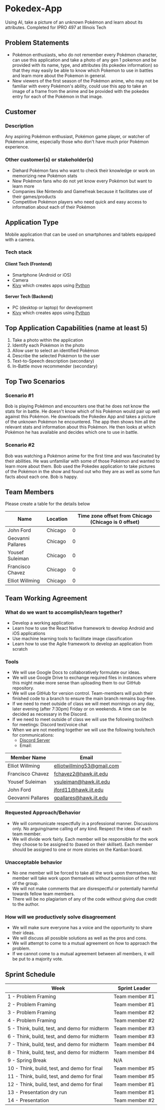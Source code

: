 # Pokedex-App
Using AI, take a picture of an unknown Pokémon and learn about its attributes. Completed for IPRO 497 at Illinois Tech
## Problem Statements
- Pokémon enthusiasts, who do not remember every Pokémon character, can use this application and take a photo of any gen 1 pokemon and be provided with its name, type, and attributes (its pokedex information) so that they may easily be able to know which Pokemon to use in battles and learn more about the Pokemon in general.
- New viewers of the first season of the Pokémon anime, who may not be familiar with every Pokémon's ability, could use this app to take an image of a frame from the anime and be provided with the pokedex entry for each of the Pokémon in that image.

## Customer
### Description
Any aspiring Pokémon enthusiast, Pokémon game player, or watcher of Pokémon anime, especially those who don't have much prior Pokémon experience.

### Other customer(s) or stakeholder(s)
- Diehard Pokémon fans who want to check their knowledge or work on memorizing new Pokémon stats
- New Pokémon fans who do not yet know every Pokémon but want to learn more
- Companies like Nintendo and Gamefreak because it facilitates use of their games/products
- Competitive Pokémon players who need quick and easy access to information about each of their Pokémon

## Application Type
Mobile application that can be used on smartphones and tablets equipped with a camera.
 
### Tech stack

#### Client Tech (Frontend)
- Smartphone (Android or iOS)
- Camera
- [Kivy](https://kivy.org/) which creates apps using [Python](https://www.python.org/)

#### Server Tech (Backend)
- PC (desktop or laptop) for development
- [Kivy](https://kivy.org/) which creates apps using [Python](https://www.python.org/)

## Top Application Capabilities (name at least 5)
1. Take a photo within the application
2. Identify each Pokémon in the photo
3. Allow user to select an identified Pokémon
4. Describe the selected Pokémon to the user
5. Text-to-Speech description (secondary)
6. In-Battle move recommender (secondary)

## Top Two Scenarios

### Scenario #1
Bob is playing Pokémon and encounters one that he does not know the stats for in battle. He doesn't know which of his Pokémon would pair up well against this Pokémon. He downloads the Pokedex App and takes a picture of the unknown Pokémon he encountered. The app then shows him all the relevant stats and information about this Pokémon. He then looks at which Pokémon he has available and decides which one to use in battle.

### Scenario #2
Bob was watching a Pokémon anime for the first time and was fascinated by their abilities. He was unfamiliar with some of those Pokémon and wanted to learn more about them. Bob used the Pokedex application to take pictures of the Pokémon in the show and found out who they are as well as some fun facts about each one. Bob is happy.

## Team Members
Please create a table for the details below 

| Name |	Location	| Time zone offset from Chicago (Chicago is 0 offset)|
| --- | --- | --- |
| John Ford | Chicago | 0 |
| Geovanni Pallares | Chicago | 0 |
| Yousef Suleiman | Chicago | 0 |
| Francisco Chavez | Chicago | 0 |
| Elliot Willming | Chicago | 0 |

## Team Working Agreement
### What do we want to accomplish/learn together?
- Develop a working application
- Learn how to use the React Native framework to develop Android and iOS applications
- Use machine learning tools to facilitate image classification
- Learn how to use the Agile framework to develop an application from scratch

### Tools
- We will use Google Docs to collaboratively formulate our ideas.
- We will use Google Drive to exchange required files in instances where this might make more sense than uploading them to our GitHub repository.
- We will use GitHub for version control. Team-members will push their finished code to a branch to ensure the main branch remains bug-free.
- If we need to meet outside of class we will meet mornings on any day, later evening (after 7:30pm) Friday or on weekends. A time can be decided as necessary in the Discord.
- If we need to meet outside of class we will use the following tool/tech for meetings: Discord text/voice chat
- When we are not meeting together we will use the following tools/tech for communications:
  - [Discord Server](http://discord.gg/9uT9jFDy)
  - Email:

| Member Name | Email |
| --- | --- |
| Elliot Willming | elliotwillming53@gmail.com |
| Francisco Chavez | fchavez2@hawk.iit.edu |
| Yousef Suleiman | ysuleiman@hawk.iit.edu |
| John Ford | jford11@hawk.iit.edu |
| Geovanni Pallares | gpallares@hawk.iit.edu |

### Requested Approach/Behavior
- We will communicate respectfully in a professional manner. Discussions only. No arguing/name calling of any kind. Respect the ideas of each team member.
- We will divide work fairly. Each member will be responsible for the work they choose to be assigned to (based on their skillset). Each member should be assigned to one or more stories on the Kanban board.

### Unacceptable behavior
- No one member will be forced to take all the work upon themselves. No member will take work upon themselves without permission of the rest of the group.
- We will not make comments that are disrespectful or potentially harmful towards fellow team members.
- There will be no plagiarism of any of the code without giving due credit to the author.

### How will we productively solve disagreement
- We will make sure everyone has a voice and the opportunity to share their ideas.
- We will discuss all possible solutions as well as the pros and cons.
- We will attempt to come to a mutual agreement on how to approach the problem.
- If we cannot come to a mutual agreement between all members, it will be put to a majority vote.

## Sprint Schedule

| Week | Sprint Leader |
| --------  | ------------------- |
| 1 - Problem Framing                                 | Team member #1              |
| 2 - Problem Framing                                 | Team member #1             |
| 3 - Problem Framing                                 | Team member #2|
| 4 - Problem Framing                                 | Team member #2|
| 5 - Think, build, test, and demo for midterm        | Team member #3 |
| 6 - Think, build, test, and demo for midterm        | Team member #3 |
| 7 - Think, build, test, and demo for midterm        | Team member #4|
| 8 - Think, build, test, and demo for midterm        | Team member #4|
| 9 - Spring Break                                    | N/A               |
| 10 - Think, build, test, and demo for final	      |  Team member #5      |
| 11 - Think, build, test, and demo for final         | Team member #5          |
| 12 - Think, build, test, and demo for final         | Team member #1          |
| 13 - Presentation dry run                           | Team member #1   |
| 14 - Presentation                                   | Team member #2|
